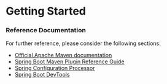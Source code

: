 # Getting Started

### Reference Documentation
For further reference, please consider the following sections:

* [Official Apache Maven documentation](https://maven.apache.org/guides/index.html)
* [Spring Boot Maven Plugin Reference Guide](https://docs.spring.io/spring-boot/docs/2.1.9.RELEASE/maven-plugin/)
* [Spring Configuration Processor](https://docs.spring.io/spring-boot/docs/2.1.9.RELEASE/reference/htmlsingle/#configuration-metadata-annotation-processor)
* [Spring Boot DevTools](https://docs.spring.io/spring-boot/docs/2.1.9.RELEASE/reference/htmlsingle/#using-boot-devtools)

